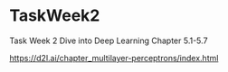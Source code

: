# TaskWeek2
Task Week 2 Dive into Deep Learning Chapter 5.1-5.7

https://d2l.ai/chapter_multilayer-perceptrons/index.html 
